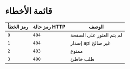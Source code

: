 # قائمة الأخطاء

| رمز الخطأ | رمز حالة HTTP | الوصف                    |
| --------- | ------------- | ------------------------ |
| `0`       | `404`         | لم يتم العثور على الصفحة |
| `1`       | `404`         | إصدار api غير صالح       |
| `2`       | `403`         | ممنوع                    |
| `3`       | `400`         | طلب خاطئ                 |
